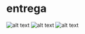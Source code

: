 # entrega

![alt text](primera-captura "foto 1")
![alt text](segunda-captura "foto 2")
![alt text](tercera-captura "foto 3")
